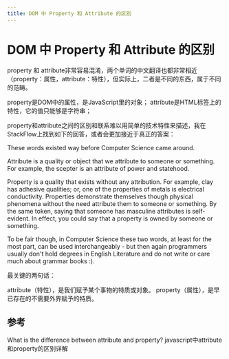 ```yaml
---
title: DOM 中 Property 和 Attribute 的区别
---
```


# DOM 中 Property 和 Attribute 的区别

property 和 attribute非常容易混淆，两个单词的中文翻译也都非常相近（property：属性，attribute：特性），但实际上，二者是不同的东西，属于不同的范畴。

property是DOM中的属性，是JavaScript里的对象；
attribute是HTML标签上的特性，它的值只能够是字符串；

property和attribute之间的区别和联系难以用简单的技术特性来描述，我在StackFlow上找到如下的回答，或者会更加接近于真正的答案：

These words existed way before Computer Science came around.

Attribute is a quality or object that we attribute to someone or something. For example, the scepter is an attribute of power and statehood.

Property is a quality that exists without any attribution. For example, clay has adhesive qualities; or, one of the properties of metals is electrical conductivity. Properties demonstrate themselves though physical phenomena without the need attribute them to someone or something. By the same token, saying that someone has masculine attributes is self-evident. In effect, you could say that a property is owned by someone or something.

To be fair though, in Computer Science these two words, at least for the most part, can be used interchangeably - but then again programmers usually don't hold degrees in English Literature and do not write or care much about grammar books :).

最关键的两句话：

attribute（特性），是我们赋予某个事物的特质或对象。
property（属性），是早已存在的不需要外界赋予的特质。

## 参考
What is the difference between attribute and property?
javascript中attribute和property的区别详解